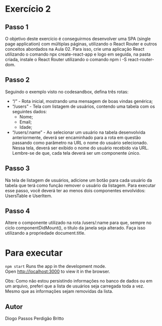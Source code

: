 # Exercício 2
## Passo 1
O objetivo deste exercício é conseguirmos desenvolver uma SPA (single page application) com múltiplas páginas, utilizando o React Router e outros conceitos abordados na Aula 02. Para isso, crie uma aplicação React utilizando o comando npx create-react-app e logo em seguida, na pasta criada, instale o React Router utilizando o comando npm i -S react-router-dom.

## Passo 2
Seguindo o exemplo visto no codesandbox, defina três rotas:
* “/” - Rota inicial, mostrando uma mensagem de boas vindas genérica;
* “/users” - Tela com listagem de usuários, contendo uma tabela com os seguintes dados:
	* Nome;
	* Email;
	* Idade;
* “/users/:name” - Ao selecionar um usuário na tabela desenvolvida anteriormente, deverá ser encaminhado para a rota em questão passando como parâmetro na URL o nome do usuário selecionado. Nessa tela, deverá ser exibido o nome do usuário recebido via URL. Lembre-se de que, cada tela deverá ser um componente único.

## Passo 3
Na tela de listagem de usuários, adicione um botão para cada usuário da tabela que terá como função remover o usuário da listagem. Para executar esse passo, você deverá ter ao menos dois componentes envolvidos: UsersTable e UserItem.

## Passo 4
Altere o componente utilizado na rota /users/:name para que, sempre no ciclo componentDidMount(), o título da janela seja alterado. Faça isso utilizando a propriedade document.title.

# Para executar

`npm start`
Runs the app in the development mode.<br />
Open [http://localhost:3000](http://localhost:3000) to view it in the browser.

Obs: Como não estou persistindo informações no banco de dados ou em um arquivo, preferi que a lista de usuários seja carregada toda a vez. Mesmo que as informações sejam removidas da lista.

## Autor
Diogo Passos Perdigão Britto